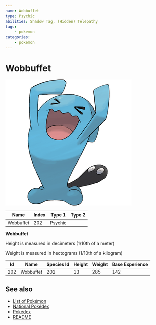 ```yaml
---
name: Wobbuffet
type: Psychic
abilities: Shadow Tag, (Hidden) Telepathy
tags:
    - pokemon
categories:
    - pokemon
---
```


# Wobbuffet


![Wobbuffet](images/202.png)

| **Name** | **Index** | **Type 1** | **Type 2** |
|----|----|----|----|
| Wobbuffet | 202 | Psychic  |  |

**Wobbuffet** 


Height is measured in decimeters (1/10th of a meter)

Weight is measured in hectograms (1/10th of a kilogram)

| **Id** | **Name** | **Species Id** | **Height** | **Weight** | **Base Experience** |
|--------|----------|----------------|------------|------------|---------------------|
| 202 | Wobbuffet | 202 | 13 | 285 | 142 |


## See also

- [List of Pokémon](../pokemon.md)
- [National Pokédex](../national_pokedex.md)
- [Pokédex](../pokedex.md)
- [README](../README.md)
